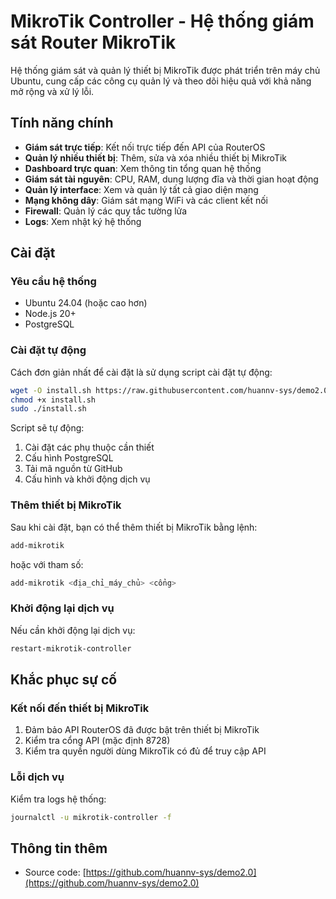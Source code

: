 # MikroTik Controller - Hệ thống giám sát Router MikroTik

Hệ thống giám sát và quản lý thiết bị MikroTik được phát triển trên máy chủ Ubuntu, cung cấp các công cụ quản lý và theo dõi hiệu quả với khả năng mở rộng và xử lý lỗi.

## Tính năng chính

- **Giám sát trực tiếp**: Kết nối trực tiếp đến API của RouterOS
- **Quản lý nhiều thiết bị**: Thêm, sửa và xóa nhiều thiết bị MikroTik
- **Dashboard trực quan**: Xem thông tin tổng quan hệ thống
- **Giám sát tài nguyên**: CPU, RAM, dung lượng đĩa và thời gian hoạt động
- **Quản lý interface**: Xem và quản lý tất cả giao diện mạng
- **Mạng không dây**: Giám sát mạng WiFi và các client kết nối
- **Firewall**: Quản lý các quy tắc tường lửa
- **Logs**: Xem nhật ký hệ thống

## Cài đặt

### Yêu cầu hệ thống

- Ubuntu 24.04 (hoặc cao hơn)
- Node.js 20+
- PostgreSQL

### Cài đặt tự động

Cách đơn giản nhất để cài đặt là sử dụng script cài đặt tự động:

```bash
wget -O install.sh https://raw.githubusercontent.com/huannv-sys/demo2.0/main/install.sh
chmod +x install.sh
sudo ./install.sh
```

Script sẽ tự động:
1. Cài đặt các phụ thuộc cần thiết
2. Cấu hình PostgreSQL
3. Tải mã nguồn từ GitHub
4. Cấu hình và khởi động dịch vụ

### Thêm thiết bị MikroTik

Sau khi cài đặt, bạn có thể thêm thiết bị MikroTik bằng lệnh:

```bash
add-mikrotik
```

hoặc với tham số:

```bash
add-mikrotik <địa_chỉ_máy_chủ> <cổng>
```

### Khởi động lại dịch vụ

Nếu cần khởi động lại dịch vụ:

```bash
restart-mikrotik-controller
```

## Khắc phục sự cố

### Kết nối đến thiết bị MikroTik

1. Đảm bảo API RouterOS đã được bật trên thiết bị MikroTik
2. Kiểm tra cổng API (mặc định 8728)
3. Kiểm tra quyền người dùng MikroTik có đủ để truy cập API

### Lỗi dịch vụ

Kiểm tra logs hệ thống:

```bash
journalctl -u mikrotik-controller -f
```

## Thông tin thêm

- Source code: [https://github.com/huannv-sys/demo2.0](https://github.com/huannv-sys/demo2.0)